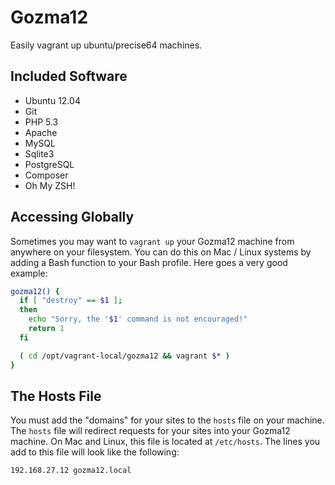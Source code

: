 Gozma12
=======

Easily vagrant up ubuntu/precise64 machines.


Included Software
-----------------

- Ubuntu 12.04
- Git
- PHP 5.3
- Apache
- MySQL
- Sqlite3
- PostgreSQL
- Composer
- Oh My ZSH!


Accessing Globally
------------------

Sometimes you may want to `vagrant up` your Gozma12 machine from anywhere on your filesystem. You can do this on Mac / Linux systems by adding a Bash function to your Bash profile. Here goes a very good example:

```bash
gozma12() {
  if [ "destroy" == $1 ];
  then
    echo "Sorry, the '$1' command is not encouraged!"
    return 1
  fi

  ( cd /opt/vagrant-local/gozma12 && vagrant $* )
}
```

The Hosts File
--------------

You must add the "domains" for your sites to the `hosts` file on your machine. The `hosts` file will redirect requests for your sites into your Gozma12 machine. On Mac and Linux, this file is located at `/etc/hosts`. The lines you add to this file will look like the following:

~~~
192.168.27.12 gozma12.local
~~~
